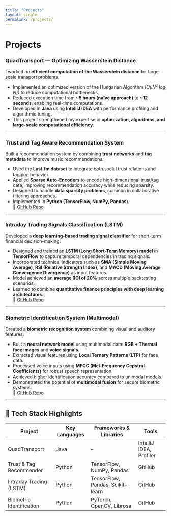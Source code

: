 ```yaml
---
title: "Projects"
layout: single
permalink: /projects/
---
```



# Projects  

### QuadTransport — Optimizing Wasserstein Distance  
I worked on **efficient computation of the Wasserstein distance** for large-scale transport problems.  
- Implemented an optimized version of the Hungarian Algorithm *(O(iN² log N))* to reduce computational bottlenecks.  
- Reduced execution time from **~5 hours (naïve approach)** to **~12 seconds**, enabling real-time computations.  
- Developed in **Java** using **IntelliJ IDEA** with performance profiling and algorithmic tuning.  
- This project strengthened my expertise in **optimization, algorithms, and large-scale computational efficiency**.  

---

### Trust and Tag Aware Recommendation System  
Built a recommendation system by combining **trust networks** and **tag metadata** to improve music recommendations.  
- Used the **Last.fm dataset** to integrate both social trust relations and tagging behavior.  
- Applied **Sparse Auto-Encoders** to encode high-dimensional trust/tag data, improving recommendation accuracy while reducing sparsity.  
- Designed to handle **data sparsity problems**, common in collaborative filtering approaches.  
- Implemented in **Python (TensorFlow, NumPy, Pandas)**.  
🔗 [GitHub Repo](https://github.com/maitri01/Trust-and-Tag-aware-Recommendation-Systems)  

---

### Intraday Trading Signals Classification (LSTM)  
Developed a **deep learning-based trading signal classifier** for short-term financial decision-making.  
- Designed and trained an **LSTM (Long Short-Term Memory) model** in **TensorFlow** to capture temporal dependencies in trading signals.  
- Incorporated technical indicators such as **SMA (Simple Moving Average)**, **RSI (Relative Strength Index)**, and **MACD (Moving Average Convergence Divergence)** as input features.  
- Model achieved an **average ROI of 20%** across multiple backtesting scenarios.  
- Learned to combine **quantitative finance principles with deep learning architectures**.  
🔗 [GitHub Repo](https://github.com/maitri01/Intraday-Trading-Signals-using-a-Classification-LSTM-Model)  

---

### Biometric Identification System (Multimodal)  
Created a **biometric recognition system** combining visual and auditory features.  
- Built a **neural network model** using multimodal data: **RGB + Thermal face images** and **voice signals**.  
- Extracted visual features using **Local Ternary Patterns (LTP)** for face data.  
- Processed voice inputs using **MFCC (Mel-Frequency Cepstral Coefficients)** for robust speech representation.  
- Achieved higher identification accuracy compared to unimodal models.  
- Demonstrated the potential of **multimodal fusion** for secure biometric systems.  
🔗 [GitHub Repo](https://github.com/maitri01/BiometricsFeatureFusion)  

---

## 🔧 Tech Stack Highlights  

| Project | Key Languages | Frameworks & Libraries | Tools |
|---------|---------------|-------------------------|-------|
| QuadTransport | Java | – | IntelliJ IDEA, Profiler |
| Trust & Tag Recommender | Python | TensorFlow, NumPy, Pandas | GitHub |
| Intraday Trading (LSTM) | Python | TensorFlow, Pandas, Scikit-learn | GitHub |
| Biometric Identification | Python | PyTorch, OpenCV, Librosa | GitHub |
